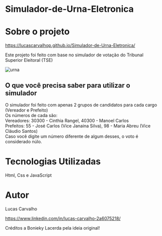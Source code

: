 # Simulador-de-Urna-Eletronica

# Sobre o projeto

https://lucascarvalhop.github.io/Simulador-de-Urna-Eletronica/

Este projeto foi feito com base no simulador de votação do Tribunal Superior Eleitoral (TSE)

![urna](https://user-images.githubusercontent.com/88468443/149621760-e1d5b85d-f0a8-4391-8519-b4bcc17c5c84.png)

## O que você precisa saber para utilizar o simulador

O simulador foi feito com apenas 2 grupos de candidatos para cada cargo (Vereador e Prefeito) \
Os números de cada são: \
Vereadores: 30300 - Cinthia Rangel, 40300 - Manoel Carlos \
Prefeitos: 55 - José Carlos (Vice Janaina Silva), 98 - Maria Abreu (Vice Cláudio Santos) \
Caso você digite um número diferente de algum desses, o voto é considerado núlo.

# Tecnologias Utilizadas

Html, Css e JavaScript

# Autor

Lucas Carvalho

https://www.linkedin.com/in/lucas-carvalho-2a6075218/

Créditos a Bonieky Lacerda pela ideia original!
